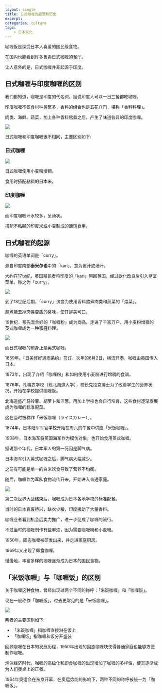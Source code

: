 ```yaml
---
layout: single
title: 日式咖喱的起源和历史
excerpt:
categories: culture
tags:
    - 日本文化
---
```


咖喱饭是深受日本人喜爱的国民级食物。

在国内也能看到许多售卖日式咖喱的餐厅。

让人意外的是，日式咖喱并非起源于印度。

## 日式咖喱与印度咖喱的区别

我们都知道，咖喱是印度的代名词。据说印度人可以一日三餐都吃咖喱。

印度咖喱不仅食材种类繁多，香料的组合也是五花八门，堪称「香料料理」。

肉类、海鲜、蔬菜，加上各种香料熬煮之后，产生了味道各异的印度咖喱。

![](/assets/images/curry/indian.jpeg)

日式咖喱和印度咖喱很不相同，主要区别如下:

### 日式咖喱

![](/assets/images/curry/japanese.jpeg)

日式咖喱使用小麦粉增稠。

食用时搭配粘稠的日本米。

### 印度咖喱

![](/assets/images/curry/indian2.jpeg)

而印度咖喱汁水较多，呈汤状。

搭配不粘腻的印度米或小麦制成的馕饼食用。

## 日式咖喱的起源

咖喱的英语单词是「curry」。

源自印度南部**泰米尔语**中的「kari」，意为酱汁或汤汁。

大约在17世纪，英国殖民者将印度的「kari」带回英国，经过欧化改良后引入皇室菜单，称之为「curry」。

![](/assets/images/curry/curry.jpeg)

到了18世纪后期，「curry」演变为使用香料熬煮肉类和蔬菜的「煨菜」。

熬煮能去掉肉类变质的臭味，使其鲜美可口。

19世纪，预先混合好的「咖喱粉」成为商品，走进了千家万户，用小麦粉增稠的英式咖喱成为一种家庭料理。

![](/assets/images/curry/edo.jpeg)

而日式咖喱的前身正是英式咖喱。

1859年，『日美修好通商条约』签订，次年的6月2日，横滨开港，咖喱由英国传入日本。

1873年，出现了介绍「咖喱粉」和如何使用小麦粉进行增稠的食谱。

1876年，札幌农学校（现北海道大学），校长克拉克博士为了改善学生的营养状况，开始在学校提供咖喱饭。

北海道盛产马铃薯、胡萝卜和洋葱，再加上学校也会自行培育，这些食材逐渐发展成为咖喱的标准配菜。

这在当时被称作「米饭咖喱（ライスカレー）」。

1874年，日本陆军军官学校开始在周六的午餐中供应「米饭咖喱」。

1908年，日本海军将英国海军作为模仿对象，也开始食用英式咖喱。

据说那个年代，日本军人的第一死因是脚气病。

日本海军引入英式咖喱之后，脚气病大幅减少。

之前有可能是单一的白米饮食导致了营养不均衡。

随后，咖喱作为军队食物流传开来，开始进入普通家庭。

![](/assets/images/curry/kodomo.jpeg)

第二次世界大战结束后，咖喱成为日本各地学校的标准配餐。

当时的日本百废待兴，缺衣少粮，印度援助了大量香料。

咖喱业者看到机会后卖力推广，进一步促成了咖喱的流行。

不过当时的咖喱制作有些麻烦，因为需要咖喱粉和小麦粉。

1950年，固态咖喱被研发出来，并走进家庭厨房。

1969年又出现了即食咖喱。

慢慢地，丰富多样的咖喱逐渐成为日本的国民食物。

## 「米饭咖喱」与「咖喱饭」的区别

关于咖喱这种食物，曾经出现过两个不同的称呼：「米饭咖喱」和「咖喱饭」。

现在一般称作「咖喱饭」，过去更常见的是「米饭咖喱」。

![](/assets/images/curry/soup.jpeg)

两者的主要区别如下:

* 「米饭咖喱」指咖喱直接淋在饭上
* 「咖喱饭」指咖喱和饭分开盛装

回顾咖喱在日本的发展历程，1950年出现的固态咖喱块使得普通家庭也能够方便制作咖喱。

泡沫经济时代，咖喱的高级化和即食咖喱的出现增加了咖喱的多样性，使其逐渐成为人们餐桌上的正餐。

1964年奥运会在东京开幕，在奥运势能的影响下，两种不同的称呼被统一为「咖喱饭」。
